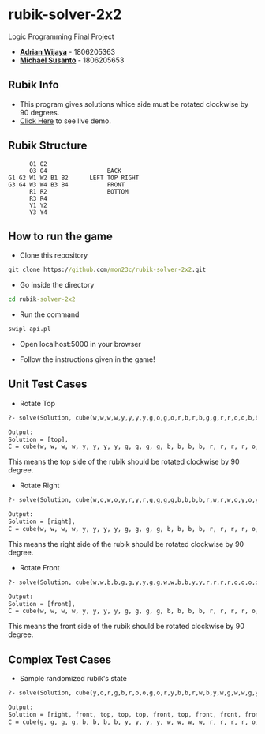 # rubik-solver-2x2
Logic Programming Final Project
* **[Adrian Wijaya](https://github.com/mon23c)** - 1806205363
* **[Michael Susanto](https://github.com/michaelsusanto81)** - 1806205653

## Rubik Info
* This program gives solutions whice side must be rotated clockwise by 90 degrees.
* [Click Here](https://rubiks2x2.herokuapp.com/) to see live demo.

## Rubik Structure
```
      O1 O2					
      O3 O4                 BACK
G1 G2 W1 W2 B1 B2      LEFT TOP RIGHT
G3 G4 W3 W4 B3 B4           FRONT
      R1 R2                 BOTTOM
      R3 R4
      Y1 Y2
      Y3 Y4
```

## How to run the game
* Clone this repository
```cmd
git clone https://github.com/mon23c/rubik-solver-2x2.git
```

* Go inside the directory
```cmd
cd rubik-solver-2x2
```

* Run the command
```cmd
swipl api.pl
```

* Open localhost:5000 in your browser

* Follow the instructions given in the game!

## Unit Test Cases
* Rotate Top
```cmd
?- solve(Solution, cube(w,w,w,w,y,y,y,y,g,o,g,o,r,b,r,b,g,g,r,r,o,o,b,b), C), solved(C).

Output:
Solution = [top],
C = cube(w, w, w, w, y, y, y, y, g, g, g, g, b, b, b, b, r, r, r, r, o, o, o, o) .
```
This means the top side of the rubik should be rotated clockwise by 90 degree.

* Rotate Right
```cmd
?- solve(Solution, cube(w,o,w,o,y,r,y,r,g,g,g,g,b,b,b,b,r,w,r,w,o,y,o,y), C), solved(C).

Output:
Solution = [right],
C = cube(w, w, w, w, y, y, y, y, g, g, g, g, b, b, b, b, r, r, r, r, o, o, o, o) .
```
This means the right side of the rubik should be rotated clockwise by 90 degree.

* Rotate Front
```cmd
?- solve(Solution, cube(w,w,b,b,g,g,y,y,g,g,w,w,b,b,y,y,r,r,r,r,o,o,o,o), C), solved(C).

Output:
Solution = [front],
C = cube(w, w, w, w, y, y, y, y, g, g, g, g, b, b, b, b, r, r, r, r, o, o, o, o) .
```
This means the front side of the rubik should be rotated clockwise by 90 degree.

## Complex Test Cases
* Sample randomized rubik's state
```cmd
?- solve(Solution, cube(y,o,r,g,b,r,o,o,g,o,r,y,b,b,r,w,b,y,w,g,w,w,g,y), C), solved(C).

Output:
Solution = [right, front, top, top, top, front, top, front, front, front, top, right, top, top],
C = cube(g, g, g, g, b, b, b, b, y, y, y, y, w, w, w, w, r, r, r, r, o, o, o, o) .
```